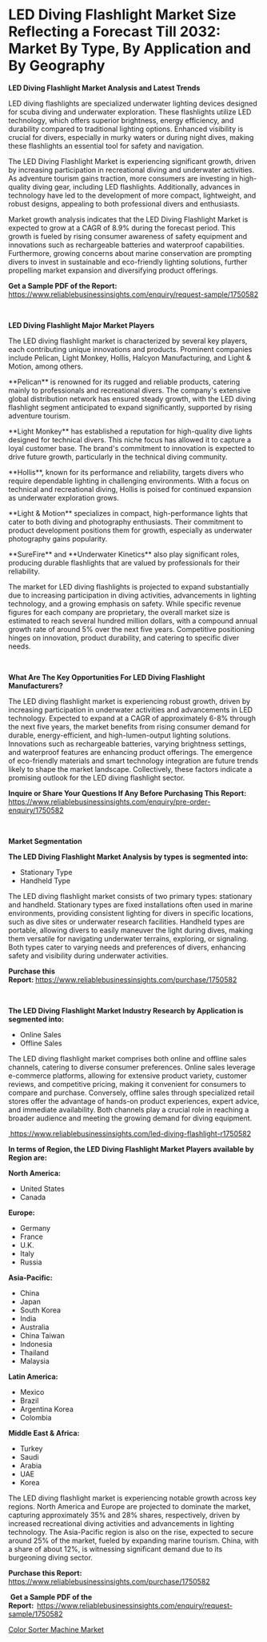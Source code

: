 <p><h1>LED Diving Flashlight Market Size Reflecting a Forecast Till 2032: Market By Type, By Application and By Geography</h1></p><p><strong>LED Diving Flashlight Market Analysis and Latest Trends</strong></p>
<p><p>LED diving flashlights are specialized underwater lighting devices designed for scuba diving and underwater exploration. These flashlights utilize LED technology, which offers superior brightness, energy efficiency, and durability compared to traditional lighting options. Enhanced visibility is crucial for divers, especially in murky waters or during night dives, making these flashlights an essential tool for safety and navigation.</p><p>The LED Diving Flashlight Market is experiencing significant growth, driven by increasing participation in recreational diving and underwater activities. As adventure tourism gains traction, more consumers are investing in high-quality diving gear, including LED flashlights. Additionally, advances in technology have led to the development of more compact, lightweight, and robust designs, appealing to both professional divers and enthusiasts.</p><p>Market growth analysis indicates that the LED Diving Flashlight Market is expected to grow at a CAGR of 8.9% during the forecast period. This growth is fueled by rising consumer awareness of safety equipment and innovations such as rechargeable batteries and waterproof capabilities. Furthermore, growing concerns about marine conservation are prompting divers to invest in sustainable and eco-friendly lighting solutions, further propelling market expansion and diversifying product offerings.</p></p>
<p><strong>Get a Sample PDF of the Report:&nbsp;</strong> <a href="https://www.reliablebusinessinsights.com/enquiry/request-sample/1750582?utm_campaign=2350&utm_medium=2&utm_source=Github&utm_content=ia&utm_term=19022025&utm_id=led-diving-flashlight">https://www.reliablebusinessinsights.com/enquiry/request-sample/1750582</a></p>
<p>&nbsp;</p>
<p><strong>LED Diving Flashlight Major Market Players</strong></p>
<p><p>The LED diving flashlight market is characterized by several key players, each contributing unique innovations and products. Prominent companies include Pelican, Light Monkey, Hollis, Halcyon Manufacturing, and Light & Motion, among others.</p><p>**Pelican** is renowned for its rugged and reliable products, catering mainly to professionals and recreational divers. The company's extensive global distribution network has ensured steady growth, with the LED diving flashlight segment anticipated to expand significantly, supported by rising adventure tourism.</p><p>**Light Monkey** has established a reputation for high-quality dive lights designed for technical divers. This niche focus has allowed it to capture a loyal customer base. The brand's commitment to innovation is expected to drive future growth, particularly in the technical diving community.</p><p>**Hollis**, known for its performance and reliability, targets divers who require dependable lighting in challenging environments. With a focus on technical and recreational diving, Hollis is poised for continued expansion as underwater exploration grows.</p><p>**Light & Motion** specializes in compact, high-performance lights that cater to both diving and photography enthusiasts. Their commitment to product development positions them for growth, especially as underwater photography gains popularity.</p><p>**SureFire** and **Underwater Kinetics** also play significant roles, producing durable flashlights that are valued by professionals for their reliability. </p><p>The market for LED diving flashlights is projected to expand substantially due to increasing participation in diving activities, advancements in lighting technology, and a growing emphasis on safety. While specific revenue figures for each company are proprietary, the overall market size is estimated to reach several hundred million dollars, with a compound annual growth rate of around 5% over the next five years. Competitive positioning hinges on innovation, product durability, and catering to specific diver needs.</p></p>
<p>&nbsp;</p>
<p><strong>What Are The Key Opportunities For LED Diving Flashlight Manufacturers?</strong></p>
<p><p>The LED diving flashlight market is experiencing robust growth, driven by increasing participation in underwater activities and advancements in LED technology. Expected to expand at a CAGR of approximately 6-8% through the next five years, the market benefits from rising consumer demand for durable, energy-efficient, and high-lumen-output lighting solutions. Innovations such as rechargeable batteries, varying brightness settings, and waterproof features are enhancing product offerings. The emergence of eco-friendly materials and smart technology integration are future trends likely to shape the market landscape. Collectively, these factors indicate a promising outlook for the LED diving flashlight sector.</p></p>
<p><strong>Inquire or Share Your Questions If Any Before Purchasing This Report:</strong> <a href="https://www.reliablebusinessinsights.com/enquiry/pre-order-enquiry/1750582?utm_campaign=2350&utm_medium=2&utm_source=Github&utm_content=ia&utm_term=19022025&utm_id=led-diving-flashlight">https://www.reliablebusinessinsights.com/enquiry/pre-order-enquiry/1750582</a></p>
<p>&nbsp;</p>
<p><strong>Market Segmentation</strong></p>
<p><strong>The LED Diving Flashlight Market Analysis by types is segmented into:</strong></p>
<p><ul><li>Stationary Type</li><li>Handheld Type</li></ul></p>
<p><p>The LED diving flashlight market consists of two primary types: stationary and handheld. Stationary types are fixed installations often used in marine environments, providing consistent lighting for divers in specific locations, such as dive sites or underwater research facilities. Handheld types are portable, allowing divers to easily maneuver the light during dives, making them versatile for navigating underwater terrains, exploring, or signaling. Both types cater to varying needs and preferences of divers, enhancing safety and visibility during underwater activities.</p></p>
<p><strong>Purchase this Report:&nbsp;</strong><a href="https://www.reliablebusinessinsights.com/purchase/1750582?utm_campaign=2350&utm_medium=2&utm_source=Github&utm_content=ia&utm_term=19022025&utm_id=led-diving-flashlight">https://www.reliablebusinessinsights.com/purchase/1750582</a></p>
<p>&nbsp;</p>
<p><strong>The LED Diving Flashlight Market Industry Research by Application is segmented into:</strong></p>
<p><ul><li>Online Sales</li><li>Offline Sales</li></ul></p>
<p><p>The LED diving flashlight market comprises both online and offline sales channels, catering to diverse consumer preferences. Online sales leverage e-commerce platforms, allowing for extensive product variety, customer reviews, and competitive pricing, making it convenient for consumers to compare and purchase. Conversely, offline sales through specialized retail stores offer the advantage of hands-on product experiences, expert advice, and immediate availability. Both channels play a crucial role in reaching a broader audience and meeting the growing demand for diving equipment.</p></p>
<p><a href="https://www.reliablebusinessinsights.com/led-diving-flashlight-r1750582?utm_campaign=2350&utm_medium=2&utm_source=Github&utm_content=ia&utm_term=19022025&utm_id=led-diving-flashlight">&nbsp;https://www.reliablebusinessinsights.com/led-diving-flashlight-r1750582</a></p>
<p><strong>In terms of Region, the LED Diving Flashlight Market Players available by Region are:</strong></p>
<p>
    <p> <strong> North America: </strong>
        <ul>
            <li>United States</li>
            <li>Canada</li>
        </ul>
        </p> 
    <p> <strong> Europe: </strong>
        <ul>
            <li>Germany</li>
            <li>France</li>
            <li>U.K.</li>
            <li>Italy</li>
            <li>Russia</li>
        </ul>
        </p> 
    <p> <strong> Asia-Pacific: </strong>
        <ul>
            <li>China</li>
            <li>Japan</li>
            <li>South Korea</li>
            <li>India</li>
            <li>Australia</li>
            <li>China Taiwan</li>
            <li>Indonesia</li>
            <li>Thailand</li>
            <li>Malaysia</li>
        </ul>
        </p> 
    <p> <strong> Latin America: </strong>
        <ul>
            <li>Mexico</li>
            <li>Brazil</li>
            <li>Argentina Korea</li>
            <li>Colombia</li>
        </ul>
        </p> 
    <p> <strong> Middle East & Africa: </strong>
        <ul>
            <li>Turkey</li>
            <li>Saudi</li>
            <li>Arabia</li>
            <li>UAE</li>
            <li>Korea</li>
        </ul>
    </p>
    </p>
<p><p>The LED diving flashlight market is experiencing notable growth across key regions. North America and Europe are projected to dominate the market, capturing approximately 35% and 28% shares, respectively, driven by increased recreational diving activities and advancements in lighting technology. The Asia-Pacific region is also on the rise, expected to secure around 25% of the market, fueled by expanding marine tourism. China, with a share of about 12%, is witnessing significant demand due to its burgeoning diving sector.</p></p>
<p><strong>Purchase this Report: </strong><a href="https://www.reliablebusinessinsights.com/purchase/1750582?utm_campaign=2350&utm_medium=2&utm_source=Github&utm_content=ia&utm_term=19022025&utm_id=led-diving-flashlight">https://www.reliablebusinessinsights.com/purchase/1750582</a></p>
<p>&nbsp;<strong>Get a Sample PDF of the Report:&nbsp;&nbsp;</strong><a href="https://www.reliablebusinessinsights.com/enquiry/request-sample/1750582?utm_campaign=2350&utm_medium=2&utm_source=Github&utm_content=ia&utm_term=19022025&utm_id=led-diving-flashlight">https://www.reliablebusinessinsights.com/enquiry/request-sample/1750582</a></p>
<p><strong></strong></p>
<p><p><a href="https://github.com/bolalfredia7777/Market-Research-Report-List-1/blob/main/color-sorter-machine-market.md?utm_campaign=2350&utm_medium=2&utm_source=Github&utm_content=ia&utm_term=19022025&utm_id=led-diving-flashlight">Color Sorter Machine Market</a></p></p>